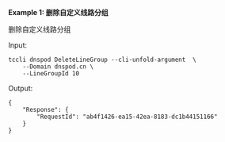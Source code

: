 **Example 1: 删除自定义线路分组**

删除自定义线路分组

Input: 

```
tccli dnspod DeleteLineGroup --cli-unfold-argument  \
    --Domain dnspod.cn \
    --LineGroupId 10
```

Output: 
```
{
    "Response": {
        "RequestId": "ab4f1426-ea15-42ea-8183-dc1b44151166"
    }
}
```

